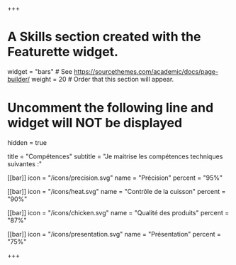 +++
# A Skills section created with the Featurette widget.
widget = "bars"  # See https://sourcethemes.com/academic/docs/page-builder/
weight = 20  # Order that this section will appear.

# Uncomment the following line and widget will NOT be displayed
hidden = true

title = "Compétences"
subtitle = "Je maitrise les compétences techniques suivantes :"

[[bar]]
	icon = "/icons/precision.svg"
	name = "Précision"
	percent = "95%"

[[bar]]
	icon = "/icons/heat.svg"
	name = "Contrôle de la cuisson"
	percent = "90%"


[[bar]]
	icon = "/icons/chicken.svg"
	name = "Qualité des produits"
	percent = "87%"


[[bar]]
	icon = "/icons/presentation.svg"
	name = "Présentation"
	percent = "75%"

+++
